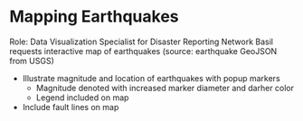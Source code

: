 # Mapping Earthquakes
<!-- Interactive Earthquake Map from GeoJSON, using JavaScript, D3 &amp; Leaflet libraries, and Mapbox API (Rice Bootcamp) -->
Role: Data Visualization Specialist for Disaster Reporting Network
Basil requests interactive map of earthquakes (source: earthquake GeoJSON from USGS)
- Illustrate magnitude and location of earthquakes with popup markers
  - Magnitude denoted with increased marker diameter and darher color
  - Legend included on map
- Include fault lines on map

